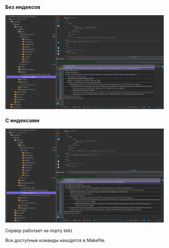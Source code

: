 ### Без индексов ###
![without](screenshots/indexes/without.png)

### С индексами ###
![with](screenshots/indexes/with.png)


Сервер работает на порту <code>8081</code>

Все доступные команды находятся в Makefile.